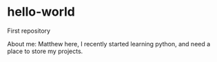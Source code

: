 # hello-world
First repository

About me:
Matthew here, I recently started learning python, and need a place to store my projects. 
